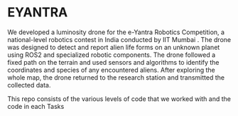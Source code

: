 # EYANTRA
We developed a luminosity drone for the e-Yantra Robotics Competition, a national-level robotics contest in India conducted by IIT Mumbai . The drone was designed to detect and report alien life forms on an unknown planet using ROS2 and specialized robotic components. The drone followed a fixed path on the terrain and used sensors and algorithms to identify the coordinates and species of any encountered aliens. After exploring the whole map, the drone returned to the research station and transmitted the collected data.


This repo consists of the various levels of code that we worked with and the code in each Tasks
